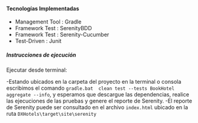 #### Tecnologías Implementadas
- Management Tool : Gradle
- Framework Test : SerenityBDD
- Framework Test : Serenity-Cucumber
- Test-Driven : Junit

##### Instrucciones de ejecución
Ejecutar desde terminal:

-Estando ubicados en la carpeta del proyecto en la terminal o consola escribimos el comando `gradle.bat  clean test --tests BookHotel aggregate --info`, y esperamos que descargue las dependencias, realice las ejecuciones de las pruebas y genere el reporte de Serenity.
-El reporte de Serenity puede ser consultado en el archivo `index.html` ubicado en la ruta `DXHotels\target\site\serenity` 
